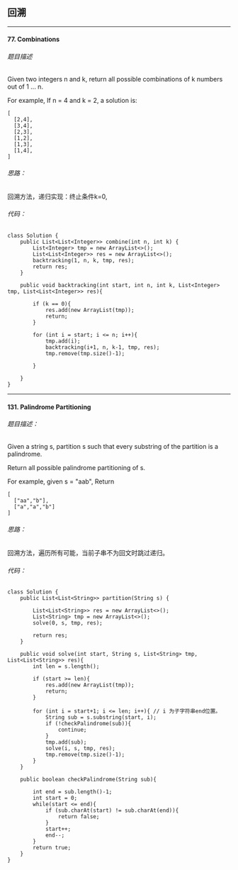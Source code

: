 ## 回溯

---

#### 77. Combinations

###### 题目描述
Given two integers n and k, return all possible combinations of k numbers out of 1 ... n.

For example,
If n = 4 and k = 2, a solution is:
```
[
  [2,4],
  [3,4],
  [2,3],
  [1,2],
  [1,3],
  [1,4],
]
```

###### 思路：

回溯方法，递归实现：终止条件k=0, 

###### 代码：

```
class Solution {
    public List<List<Integer>> combine(int n, int k) {
        List<Integer> tmp = new ArrayList<>();
        List<List<Integer>> res = new ArrayList<>();
        backtracking(1, n, k, tmp, res);
        return res;
    }
    
    public void backtracking(int start, int n, int k, List<Integer> tmp, List<List<Integer>> res){
        
        if (k == 0){
            res.add(new ArrayList(tmp));
            return;
        }
        
        for (int i = start; i <= n; i++){
            tmp.add(i);
            backtracking(i+1, n, k-1, tmp, res);
            tmp.remove(tmp.size()-1);
            
        }
        
    }
}
```
---

#### 131. Palindrome Partitioning
###### 题目描述：

Given a string s, partition s such that every substring of the partition is a palindrome.

Return all possible palindrome partitioning of s.

For example, given s = "aab",
Return
```
[
  ["aa","b"],
  ["a","a","b"]
]
```

###### 思路：
回溯方法，遍历所有可能，当前子串不为回文时跳过递归。
###### 代码：
```
class Solution {
    public List<List<String>> partition(String s) {
        
        List<List<String>> res = new ArrayList<>();
        List<String> tmp = new ArrayList<>();
        solve(0, s, tmp, res);
        
        return res;
    }
    
    public void solve(int start, String s, List<String> tmp, List<List<String>> res){
        int len = s.length();
        
        if (start >= len){
            res.add(new ArrayList(tmp));
            return;
        }
        
        for (int i = start+1; i <= len; i++){ // i 为子字符串end位置。
            String sub = s.substring(start, i);
            if (!checkPalindrome(sub)){
                continue;
            }
            tmp.add(sub);
            solve(i, s, tmp, res);
            tmp.remove(tmp.size()-1);
        }
    }
    
    public boolean checkPalindrome(String sub){
        
        int end = sub.length()-1;
        int start = 0;
        while(start <= end){
            if (sub.charAt(start) != sub.charAt(end)){
                return false;
            }
            start++;
            end--;
        }
        return true;
    }
}
```
